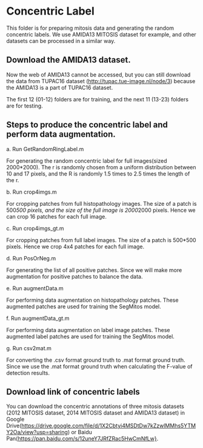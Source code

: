 # Concentric Label

This folder is for preparing mitosis data and generating the random concentric labels.
We use AMIDA13 MITOSIS dataset for example, and other datasets can be processed in a similar way.

## Download the AMIDA13 dataset. 

Now the web of AMIDA13 cannot be accessed, but you can still download the data from TUPAC16 dataset (http://tupac.tue-image.nl/node/3) because the AMIDA13 is a part of TUPAC16 dataset.

The first 12 (01-12) folders are for training, and the next 11 (13-23) folders are for testing.

## Steps to produce the concentric label and perform data augmentation.

a. Run GetRandomRingLabel.m

For generating the random concentric label for full images(sized 2000*2000). The r is randomly chosen from a uniform distribution between 10 and 17 pixels, and the R is randomly 1.5 times to 2.5 times the length of the r.

b. Run crop4imgs.m

For cropping patches from full histopathology images. The size of a patch is 500*500 pixels, and the size of the full image is 2000*2000 pixels. Hence we can crop 16 patches for each full image. 

c. Run crop4imgs_gt.m

For cropping patches from full label images. The size of a patch is 500*500 pixels. Hence we crop 4x4 patches for each full image.  

d. Run PosOrNeg.m

For generating the list of all positive patches. Since we will make more augmentation for positive patches to balance the data.

e. Run augmentData.m

For performing data augmentation on histopathology patches. These augmented patches are used for training the SegMitos model.

f. Run augmentData_gt.m

For performing data augmentation on label image patches. These augmented label patches are used for training the SegMitos model.

g. Run csv2mat.m

For converting the .csv format ground truth to .mat format ground truth. Since we use the .mat format ground truth when calculating the F-value of detection results. 

## Download link of concentric labels
You can download the concentric annotations of three mitosis datasets (2012 MITOSIS dataset, 2014 MITOSIS dataset and AMIDA13 dataset) in Google Drive(https://drive.google.com/file/d/1X2Cbtyi4MSDtDw7kZzwlMMhs5YTMY2Oa/view?usp=sharing) or Baidu Pan(https://pan.baidu.com/s/12uneY7JRfZRac5HwCmNfLw}.



